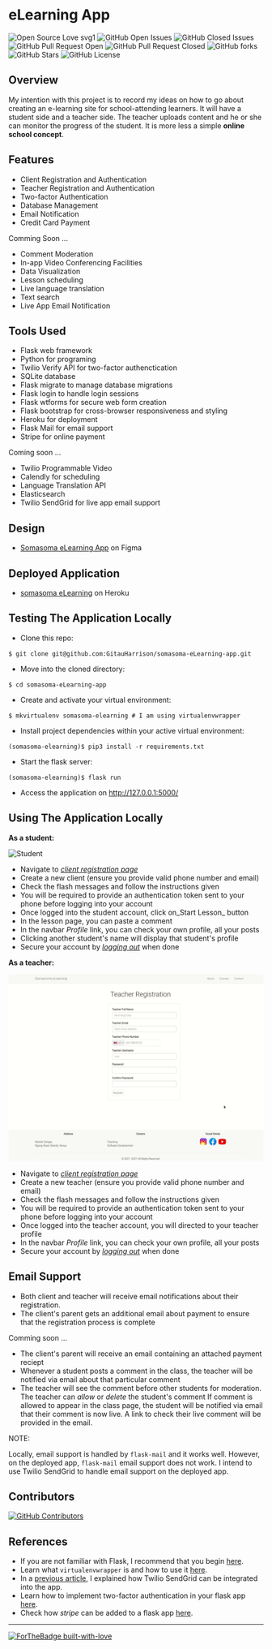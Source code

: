 # eLearning App

![Open Source Love svg1](https://badges.frapsoft.com/os/v1/open-source.svg?v=103) ![GitHub Open Issues](https://img.shields.io/github/issues/GitauHarrison/somasoma-eLearning-app) ![GitHub Closed Issues](https://img.shields.io/github/issues-closed/GitauHarrison/somasoma-eLearning-app) ![GitHub Pull Request Open](https://img.shields.io/github/issues-pr/GitauHarrison/somasoma-eLearning-app) ![GitHub Pull Request Closed](https://img.shields.io/github/issues-pr-closed/GitauHarrison/somasoma-eLearning-app) ![GitHub forks](https://img.shields.io/github/forks/GitauHarrison/somasoma-eLearning-app) ![GitHub Stars](https://img.shields.io/github/stars/GitauHarrison/somasoma-eLearning-app) ![GitHub License](https://img.shields.io/github/license/GitauHarrison/somasoma-eLearning-app)

## Overview
My intention with this project is to record my ideas on how to go about creating an e-learning site for school-attending learners. It will have a student side and a teacher side. The teacher uploads content and he or she can monitor the progress of the student. It is more less a simple **online school concept**.

## Features

* Client Registration and Authentication
* Teacher Registration and Authentication
* Two-factor Authentication
* Database Management
* Email Notification
* Credit Card Payment

Comming Soon ...

* Comment Moderation
* In-app Video Conferencing Facilities
* Data Visualization
* Lesson scheduling
* Live language translation
* Text search
* Live App Email Notification

## Tools Used

* Flask web framework
* Python for programing
* Twilio Verify API for two-factor authenctication
* SQLite database
* Flask migrate to manage database migrations
* Flask login to handle login sessions
* Flask wtforms for secure web form creation
* Flask bootstrap for cross-browser responsiveness and styling
* Heroku for deployment
* Flask Mail for email support
* Stripe for online payment

Coming soon ...

* Twilio Programmable Video
* Calendly for scheduling
* Language Translation API
* Elasticsearch
* Twilio SendGrid for live app email support

## Design

* [Somasoma eLearning App](https://www.figma.com/proto/uG0hCD0uuAYbWZIhjf6fPz/somasoma-eLearning-app?node-id=179%3A2&scaling=min-zoom&page-id=0%3A1) on Figma

## Deployed Application
* [somasoma eLearning](https://somasoma-elearning-app.herokuapp.com/) on Heroku


## Testing The Application Locally

* Clone this repo:
```
$ git clone git@github.com:GitauHarrison/somasoma-eLearning-app.git
```

* Move into the cloned directory:

```
$ cd somasoma-eLearning-app
```

* Create and activate your virtual environment:

```
$ mkvirtualenv somasoma-elearning # I am using virtualenvwrapper
```

* Install project dependencies within your active virtual environment:

```
(somasoma-elearning)$ pip3 install -r requirements.txt
```

* Start the flask server:

```
(somasoma-elearning)$ flask run
```

* Access the application on http://127.0.0.1:5000/

## Using The Application Locally

**As a student:**

![Student](app/static/images/somasoma_student.gif)

* Navigate to [_client registration page_](http://127.0.0.1:5000/auth/register/client)
* Create a new client (ensure you provide valid phone number and email)
* Check the flash messages and follow the instructions given
* You will be required to provide an authentication token sent to your phone before logging into your account
* Once logged into the student account, click on_Start Lesson_ button
* In the lesson page, you can paste a comment
* In the navbar _Profile_ link, you can check your own profile, all your posts
* Clicking another student's name will display that student's profile
* Secure your account by [_logging out_](http://127.0.0.1:5000/logout) when done

**As a teacher:**

![Teacher](app/static/images/somasoma_teacher.gif)

* Navigate to [_client registration page_](http://127.0.0.1:5000/auth/register/teacher)
* Create a new teacher (ensure you provide valid phone number and email)
* Check the flash messages and follow the instructions given
* You will be required to provide an authentication token sent to your phone before logging into your account
* Once logged into the teacher account, you will directed to your teacher profile
* In the navbar _Profile_ link, you can check your own profile, all your posts
* Secure your account by [_logging out_](http://127.0.0.1:5000/logout) when done


## Email Support

* Both client and teacher will receive email notifications about their registration. 
* The client's parent gets an additional email about payment to ensure that the registration process is complete

Comming soon ...

* The client's parent will receive an email containing an attached payment reciept
* Whenever a student posts a comment in the class, the teacher will be notified via email about that particular comment
* The teacher will see the comment before other students for moderation. The teacher can _allow_ or _delete_ the student's comment
If comment is allowed to appear in the class page, the student will be notified via email that their comment is now live. A link to check their live comment will be provided in the email.

NOTE:

Locally, email support is handled by `flask-mail` and it works well. However, on the deployed app, `flask-mail` email support does not work. I intend to use Twilio SendGrid to handle email support on the deployed app.

## Contributors

[![GitHub Contributors](https://img.shields.io/github/contributors/GitauHarrison/somasoma-eLearning-app)](https://github.com/GitauHarrison/somasoma-eLearning-app/graphs/contributors)

## References

* If you are not familiar with Flask, I recommend that you begin [here](https://github.com/GitauHarrison/notes/tree/master/web_development/personal_blog).
* Learn what `virtualenvwrapper` is and how to use it [here](https://github.com/GitauHarrison/notes/blob/master/virtualenvwrapper_setup.md).
* In a [previous article](https://github.com/GitauHarrison/notes/blob/master/twilio_sendgrid.md), I explained how Twilio SendGrid can be integrated into the app.
* Learn how to implement two-factor authentication in your flask app [here](https://github.com/GitauHarrison/notes/tree/master/two_factor_authentication).
* Check how _stripe_ can be added to a flask app [here](https://github.com/GitauHarrison/notes/blob/master/how_to_use_stripe_for_payment.md).


<hr>

[![ForTheBadge built-with-love](http://ForTheBadge.com/images/badges/built-with-love.svg)](https://github.com/GitauHarrison/)